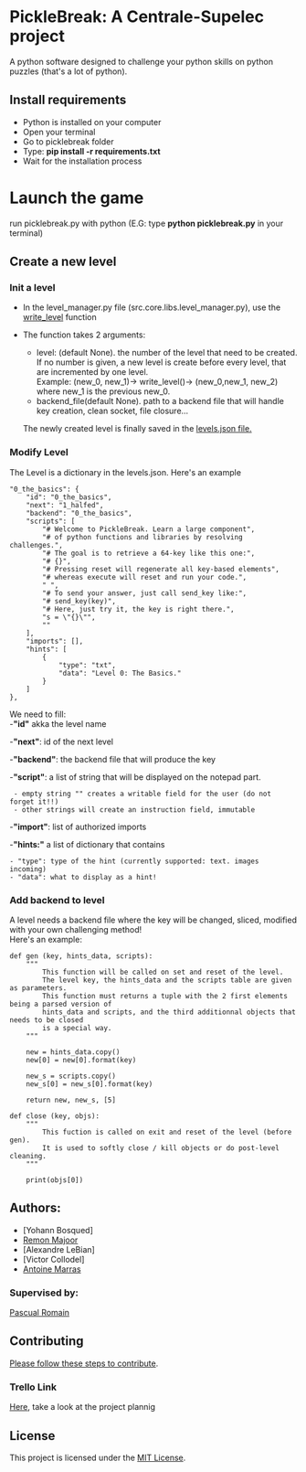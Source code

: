 PickleBreak: A Centrale-Supelec project
=
A python software designed to challenge your python skills on python puzzles (that's a lot of python).

## Install requirements
- Python is installed on your computer
- Open your terminal
- Go to picklebreak folder
- Type: __pip install -r requirements.txt__
- Wait for the installation process

# Launch the game

run picklebreak.py with python (E.G: type __python picklebreak.py__ in your terminal)

## Create a new level
### Init a level
- In the level_manager.py file (src.core.libs.level_manager.py), use the [write_level](src/core/libs/level_manager.py) function
- The function takes 2 arguments:
    * level: (default None). the number of the level that need to be created.\
    If no number is given, a new level is create before every level, that are incremented by one level.  
    Example: (new_0, new_1)-> write_level()-> (new_0,new_1, new_2)  where new_1 is the previous new_0.
    * backend_file(default None). path to a backend file that will handle key creation, clean socket, file closure...
    
    The newly created level is finally saved in the [levels.json file.](src/res/levels/levels.json)

### Modify Level  
The Level is a dictionary in the levels.json. Here's an example

    "0_the_basics": {
        "id": "0_the_basics",
        "next": "1_halfed",
        "backend": "0_the_basics",
        "scripts": [
            "# Welcome to PickleBreak. Learn a large component",
            "# of python functions and libraries by resolving challenges.",
            "# The goal is to retrieve a 64-key like this one:",
            "# {}",
            "# Pressing reset will regenerate all key-based elements",
            "# whereas execute will reset and run your code.",
            " ",
            "# To send your answer, just call send_key like:",
            "# send_key(key)",
            "# Here, just try it, the key is right there.",
            "s = \"{}\"",
            ""
        ],
        "imports": [],
        "hints": [
            {
                "type": "txt",
                "data": "Level 0: The Basics."
            }
        ]
    },

We need to fill:       
-__"id"__ akka the level name  

-__"next"__: id of the next level  

-__"backend"__: the backend file that will produce the key  

-__"script"__: a list of string that will be displayed on the notepad part.  
     
     - empty string "" creates a writable field for the user (do not forget it!!)
     - other strings will create an instruction field, immutable  
-__"import"__: list of authorized imports

-__"hints:"__ a list of dictionary that contains
    
    - "type": type of the hint (currently supported: text. images incoming)
    - "data": what to display as a hint!

### Add backend to level
A level needs a backend file where the key will be changed, sliced, modified with your own challenging method!  
Here's an example:

    def gen (key, hints_data, scripts):
        """
            This function will be called on set and reset of the level.
            The level key, the hints_data and the scripts table are given as parameters.
            This function must returns a tuple with the 2 first elements being a parsed version of
            hints_data and scripts, and the third additionnal objects that needs to be closed
            is a special way.
        """
    
        new = hints_data.copy()
        new[0] = new[0].format(key)
    
        new_s = scripts.copy()
        new_s[0] = new_s[0].format(key)
    
        return new, new_s, [5]
    
    def close (key, objs):
        """
            This fuction is called on exit and reset of the level (before gen).
            It is used to softly close / kill objects or do post-level cleaning.
        """
    
        print(objs[0])
    


## Authors:
- [Yohann Bosqued]
- [Remon Majoor](https://github.com/Remon-prog)
- [Alexandre LeBian]
- [Victor Collodel]
- [Antoine Marras](https://github.com/spineki)

### Supervised by: 
[Pascual Romain](https://github.com/romainpascual)

## Contributing
[Please follow these steps to contribute](contributing.md).

### Trello Link
[Here](https://trello.com/b/9lrhoAEf/pickle-break), take a look at the project plannig

## License
This project is licensed under the [MIT License](LICENSE.md).